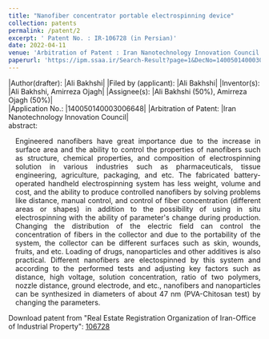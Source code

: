 ```yaml
---
title: "Nanofiber concentrator portable electrospinning device"
collection: patents
permalink: /patent/2
excerpt: ' Patent No. : IR-106728 (in Persian)'
date: 2022-04-11
venue: 'Arbitration of Patent : Iran Nanotechnology Innovation Council'
paperurl: 'https://ipm.ssaa.ir/Search-Result?page=1&DecNo=140050140003006648&RN=106728'
---
```

|Author(drafter):       |Ali Bakhshi|
|Filed by (applicant):   |Ali Bakhshi|
|Inventor(s):              |Ali Bakhshi, Amirreza Ojagh|
|Assignee(s):            |Ali Bakhshi (50%), Amirreza Ojagh (50%)|
<br>
|Application No.:         |140050140003006648|
|Arbitration of Patent:  |Iran Nanotechnology Innovation Council|
<br>
abstract:<br>
<p align="justify" style="padding-left: 1em">Engineered nanofibers have great importance due to the increase in surface area and the ability to control the properties of nanofibers such as structure, 
chemical properties, and composition of electrospinning solution in various industries such as pharmaceuticals, tissue engineering, agriculture, packaging, 
and etc. The fabricated battery-operated handheld electrospinning system has less weight, volume and cost, and the ability to produce controlled nanofibers 
by solving problems like distance, manual control, and control of fiber concentration (different areas or shapes) in addition to the possibility of using in
situ electrospinning with the ability of parameter's change during production. Changing the distribution of the electric field can control the concentration
of fibers in the collector and due to the portability of the system, the collector can be different surfaces such as skin, wounds, fruits, and etc. Loading 
of drugs, nanoparticles and other additives is also practical. Different nanofibers are electospinned by this system and according to the performed tests and 
adjusting key factors such as distance, high voltage, solution concentration, ratio of two polymers, nozzle distance, ground electrode, and etc., nanofibers 
and nanoparticles can be synthesized in diameters of about 47 nm (PVA-Chitosan test) by changing the parameters.<p>

Download patent from "Real Estate Registration Organization of Iran-Office of Industrial Property": <a href="https://ipm.ssaa.ir/Search-Result?page=1&DecNo=140050140003006648&RN=106728">106728</a>
